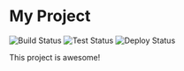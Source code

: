 # My Project

   ![Build Status](https://img.shields.io/github/actions/workflow/status/mysakcollege/diploma/build.yml)
   ![Test Status](https://img.shields.io/github/actions/workflow/status/mysakcollege/diploma/test.yml)
   ![Deploy Status](https://img.shields.io/github/actions/workflow/status/mysakcollege/diploma/deploy.yml)

   This project is awesome!
